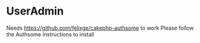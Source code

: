 UserAdmin
=========

Needs https://github.com/felixge/cakephp-authsome to work
Please follow the Authsome instructions to install